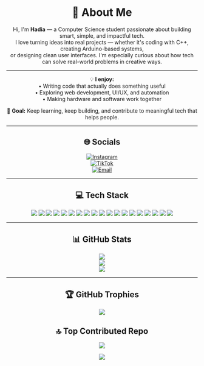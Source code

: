 <div align="center">

# 💫 About Me  
Hi, I'm **Hadia** — a Computer Science student passionate about building smart, simple, and impactful tech.  
I love turning ideas into real projects — whether it's coding with C++, creating Arduino-based systems,  
or designing clean user interfaces. I'm especially curious about how tech can solve real-world problems in creative ways.

---

💡 **I enjoy:**  
• Writing code that actually does something useful  
• Exploring web development, UI/UX, and automation  
• Making hardware and software work together  

🎯 **Goal:** Keep learning, keep building, and contribute to meaningful tech that helps people.

---

## 🌐 Socials  
[![Instagram](https://img.shields.io/badge/Instagram-%23E4405F.svg?logo=Instagram&logoColor=white)](https://instagram.com/hadia.malik.k)  
[![TikTok](https://img.shields.io/badge/TikTok-%23000000.svg?logo=TikTok&logoColor=white)](https://tiktok.com/@haviar.a)  
[![Email](https://img.shields.io/badge/Email-D14836?logo=gmail&logoColor=white)](mailto:hadiya.ymalik@gmail.com)

---

## 💻 Tech Stack  
<p align="center">
  <img src="https://img.shields.io/badge/c-%2300599C.svg?style=for-the-badge&logo=c&logoColor=white"/>
  <img src="https://img.shields.io/badge/c++-%2300599C.svg?style=for-the-badge&logo=c%2B%2B&logoColor=white"/>
  <img src="https://img.shields.io/badge/-Julia-9558B2?style=for-the-badge&logo=julia&logoColor=white"/>
  <img src="https://img.shields.io/badge/ruby-%23CC342D.svg?style=for-the-badge&logo=ruby&logoColor=white"/>
  <img src="https://img.shields.io/badge/html5-%23E34F26.svg?style=for-the-badge&logo=html5&logoColor=white"/>
  <img src="https://img.shields.io/badge/javascript-%23323330.svg?style=for-the-badge&logo=javascript&logoColor=%23F7DF1E"/>
  <img src="https://img.shields.io/badge/python-3670A0?style=for-the-badge&logo=python&logoColor=ffdd54"/>
  <img src="https://img.shields.io/badge/r-%23276DC3.svg?style=for-the-badge&logo=r&logoColor=white"/>
  <img src="https://img.shields.io/badge/GoogleCloud-%234285F4.svg?style=for-the-badge&logo=google-cloud&logoColor=white"/>
  <img src="https://img.shields.io/badge/WordPress-%23117AC9.svg?style=for-the-badge&logo=WordPress&logoColor=white"/>
  <img src="https://img.shields.io/badge/adobe-%23FF0000.svg?style=for-the-badge&logo=adobe&logoColor=white"/>
  <img src="https://img.shields.io/badge/Adobe%20InDesign-49021F?style=for-the-badge&logo=adobeindesign&logoColor=FF3366"/>
  <img src="https://img.shields.io/badge/adobe%20illustrator-%23FF9A00.svg?style=for-the-badge&logo=adobe%20illustrator&logoColor=white"/>
  <img src="https://img.shields.io/badge/Adobe%20Fonts-000B1D.svg?style=for-the-badge&logo=Adobe%20Fonts&logoColor=white"/>
  <img src="https://img.shields.io/badge/Canva-%2300C4CC.svg?style=for-the-badge&logo=Canva&logoColor=white"/>
  <img src="https://img.shields.io/badge/figma-%23F24E1E.svg?style=for-the-badge&logo=figma&logoColor=white"/>
  <img src="https://img.shields.io/badge/pandas-%23150458.svg?style=for-the-badge&logo=pandas&logoColor=white"/>
  <img src="https://img.shields.io/badge/git-%23F05033.svg?style=for-the-badge&logo=git&logoColor=white"/>
  <img src="https://img.shields.io/badge/-Arduino-00979D?style=for-the-badge&logo=Arduino&logoColor=white"/>
</p>

---

## 📊 GitHub Stats  
<p align="center">
  <img src="https://github-readme-stats.vercel.app/api?username=Hadia-codes&theme=bear&hide_border=false&include_all_commits=false&count_private=false" /><br/>
  <img src="https://nirzak-streak-stats.vercel.app/?user=Hadia-codes&theme=bear&hide_border=false" /><br/>
  <img src="https://github-readme-stats.vercel.app/api/top-langs/?username=Hadia-codes&theme=bear&hide_border=false&include_all_commits=false&count_private=false&layout=compact" />
</p>

---

## 🏆 GitHub Trophies  
<img src="https://github-profile-trophy.vercel.app/?username=Hadia-codes&theme=radical&no-frame=false&no-bg=true&margin-w=4" />

<br/>

## 🔝 Top Contributed Repo  
<img src="https://github-contributor-stats.vercel.app/api?username=Hadia-codes&limit=5&theme=dark&combine_all_yearly_contributions=true" />

<br/>

[![](https://visitcount.itsvg.in/api?id=Hadia-codes&icon=0&color=0)](https://visitcount.itsvg.in)

</div>
